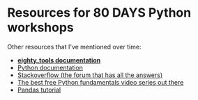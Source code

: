 # Resources for 80 DAYS Python workshops     

Other resources that I've mentioned over time:
- **[eighty_tools documentation](https://80days.github.io/benchmark-tools/)**
- [Python documentation](https://docs.python.org/3/index.html)
- [Stackoverflow (the forum that has all the answers)](https://stackoverflow.com/questions/tagged/python)
- [The best free Python fundamentals video series out there](https://www.youtube.com/watch?v=oVp1vrfL_w4&list=PLQVvvaa0QuDe8XSftW-RAxdo6OmaeL85M)
- [Pandas tutorial](https://www.tutorialspoint.com/python_pandas/python_pandas_introduction_to_data_structures.htm)
